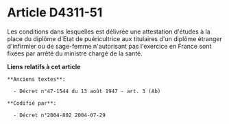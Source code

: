 # Article D4311-51

Les conditions dans lesquelles est délivrée une attestation d'études à la place du diplôme d'Etat de puéricultrice aux
titulaires d'un diplôme étranger d'infirmier ou de sage-femme n'autorisant pas l'exercice en France sont fixées par arrêté du
ministre chargé de la santé.

**Liens relatifs à cet article**

	**Anciens textes**:

	  - Décret n°47-1544 du 13 août 1947 - art. 3 (Ab)

	**Codifié par**:

	  - Décret n°2004-802 2004-07-29
